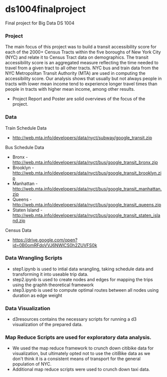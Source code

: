 # ds1004finalproject
Final project for Big Data DS 1004

### Project
The main focus of this project was to build a transit accessibility score for each of the 2000+ Census Tracts within the five boroughs of New York City (NYC) and relate it to Census Tract data on demographics. The transit accessibility score is an aggregated measure reflecting the time needed to travel from a given tract to all other tracts. NYC bus and train data from the NYC Metropolitan Transit Authority (MTA) are used in computing the accessibility score. Our analysis shows that usually but not always people in tracts with lower mean income tend to experience longer travel times than people in tracts with higher mean income, among other results.

- Project Report and Poster are solid overviews of the focus of the project.

### Data
Train Schedule Data 
- http://web.mta.info/developers/data/nyct/subway/google_transit.zip

Bus Schedule Data
- Bronx - http://web.mta.info/developers/data/nyct/bus/google_transit_bronx.zip
- Brooklyn - http://web.mta.info/developers/data/nyct/bus/google_transit_brooklyn.zip
- Manhattan - http://web.mta.info/developers/data/nyct/bus/google_transit_manhattan.zip
- Queens - http://web.mta.info/developers/data/nyct/bus/google_transit_queens.zip
- Staten Island - http://web.mta.info/developers/data/nyct/bus/google_transit_staten_island.zip

Census Data
- https://drive.google.com/open?id=0B0omRFdoVVJ6NWlCS0h2ZUVFS0k

### Data Wrangling Scripts
- step1.ipynb is used to intial data wrangling, taking schedule data and transforming it into useable trip data.
- step2.ipynb is used to create nodes and edges for mapping the trips using the graphh theoretical framework
- step3.ipynb is used to compute optimal routes between all nodes using duration as edge weight

### Data Visualization
- d3resources contains the necessary scripts for running a d3 visualization of the prepared data.

### Map Reduce Scripts are used for exploratory data analysis.
- We used the map reduce framework to crunch down citibike data for visualization, but ultimately opted not to use the citiBike data as we don't think it is a consistent means of transport for the general population of NYC.
- Additional map reduce scripts were used to crunch down taxi data.
